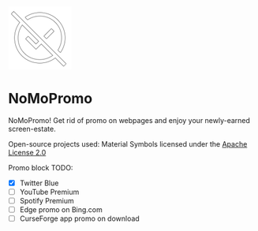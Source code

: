 ![NoMoPromo Logo](blueadremover/assets/icons/icon128.png)
# NoMoPromo
NoMoPromo! Get rid of promo on webpages and enjoy your newly-earned screen-estate.

Open-source projects used:
Material Symbols licensed under the [Apache License 2.0](https://raw.githubusercontent.com/google/material-design-icons/master/LICENSE)

Promo block TODO:
- [x] Twitter Blue
- [ ] YouTube Premium
- [ ] Spotify Premium
- [ ] Edge promo on Bing.com
- [ ] CurseForge app promo on download

